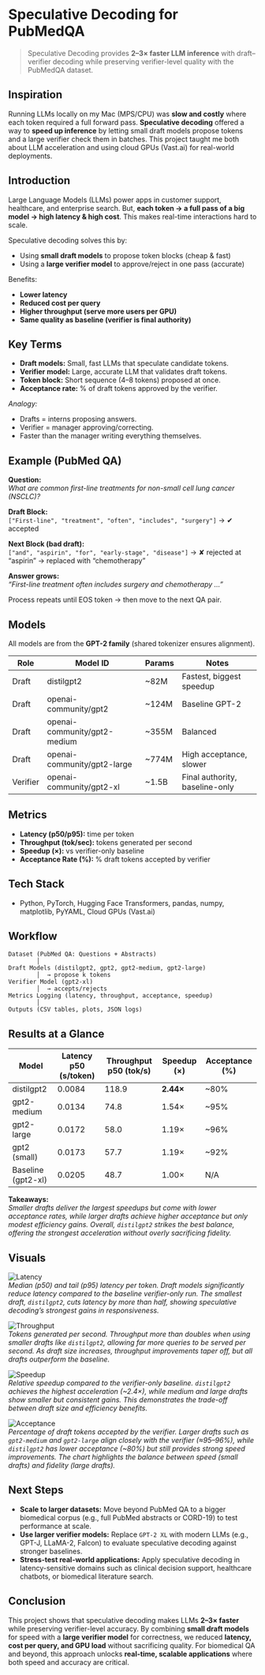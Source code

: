 # Speculative Decoding for PubMedQA

> Speculative Decoding provides **2–3× faster LLM inference** with draft–verifier decoding while preserving verifier-level quality with the PubMedQA dataset.


## Inspiration
Running LLMs locally on my Mac (MPS/CPU) was **slow and costly** where each token required a full forward pass. **Speculative decoding** offered a way to **speed up inference** by letting small draft models propose tokens and a large verifier check them in batches. This project taught me both about LLM acceleration and using cloud GPUs (Vast.ai) for real-world deployments.


## Introduction
Large Language Models (LLMs) power apps in customer support, healthcare, and enterprise search. But, **each token → a full pass of a big model → high latency & high cost**. This makes real-time interactions hard to scale.

Speculative decoding solves this by:  
- Using **small draft models** to propose token blocks (cheap & fast)  
- Using a **large verifier model** to approve/reject in one pass (accurate)  

Benefits:  
- **Lower latency**  
- **Reduced cost per query**   
- **Higher throughput (serve more users per GPU)**   
- **Same quality as baseline (verifier is final authority)** 


## Key Terms
- **Draft models:** Small, fast LLMs that speculate candidate tokens.  
- **Verifier model:** Large, accurate LLM that validates draft tokens.  
- **Token block:** Short sequence (4–8 tokens) proposed at once.  
- **Acceptance rate:** % of draft tokens approved by the verifier.  

*Analogy:* 
- Drafts = interns proposing answers. 
- Verifier = manager approving/correcting. 
- Faster than the manager writing everything themselves.


## Example (PubMed QA)

**Question:**  
*What are common first-line treatments for non-small cell lung cancer (NSCLC)?*

**Draft Block:**  
`["First-line", "treatment", "often", "includes", "surgery"]` → ✔ accepted  

**Next Block (bad draft):**  
`["and", "aspirin", "for", "early-stage", "disease"]` → ✘ rejected at “aspirin” → replaced with “chemotherapy”  

**Answer grows:**  
*“First-line treatment often includes surgery and chemotherapy …”*  

Process repeats until EOS token → then move to the next QA pair.


## Models

All models are from the **GPT-2 family** (shared tokenizer ensures alignment).

| Role      | Model ID                       | Params | Notes                          |
|-----------|--------------------------------|--------|--------------------------------|
| Draft     | distilgpt2                     | ~82M   | Fastest, biggest speedup       |
| Draft     | openai-community/gpt2          | ~124M  | Baseline GPT-2                 |
| Draft     | openai-community/gpt2-medium   | ~355M  | Balanced                       |
| Draft     | openai-community/gpt2-large    | ~774M  | High acceptance, slower        |
| Verifier  | openai-community/gpt2-xl       | ~1.5B  | Final authority, baseline-only |


## Metrics

- **Latency (p50/p95):** time per token  
- **Throughput (tok/sec):** tokens generated per second  
- **Speedup (×):** vs verifier-only baseline  
- **Acceptance Rate (%):** % draft tokens accepted by verifier  


## Tech Stack
- Python, PyTorch, Hugging Face Transformers, pandas, numpy, matplotlib, PyYAML, Cloud GPUs (Vast.ai)

## Workflow

```text
Dataset (PubMed QA: Questions + Abstracts)
        │
Draft Models (distilgpt2, gpt2, gpt2-medium, gpt2-large)
        │  → propose k tokens
Verifier Model (gpt2-xl)
        │  → accepts/rejects
Metrics Logging (latency, throughput, acceptance, speedup)
        │
Outputs (CSV tables, plots, JSON logs)
```



## Results at a Glance

| Model                | Latency p50 (s/token) | Throughput p50 (tok/s) | Speedup (×) | Acceptance (%) |
|-----------------------|-----------------------|-------------------------|-------------|----------------|
| distilgpt2            | 0.0084               | 118.9                  | **2.44×**   | ~80%           |
| gpt2-medium           | 0.0134               | 74.8                   | 1.54×       | ~95%           |
| gpt2-large            | 0.0172               | 58.0                   | 1.19×       | ~96%           |
| gpt2 (small)          | 0.0173               | 57.7                   | 1.19×       | ~92%           |
| Baseline (gpt2-xl)    | 0.0205               | 48.7                   | 1.00×       | N/A            |

**Takeaways:**  
    *Smaller drafts deliver the largest speedups but come with lower acceptance rates, while larger drafts achieve higher acceptance but only modest efficiency gains. Overall, `distilgpt2` strikes the best balance, offering the strongest acceleration without overly sacrificing fidelity.*  


## Visuals

![Latency](outputs/latency_grouped_p50_p95.png)  
    *Median (p50) and tail (p95) latency per token. Draft models significantly reduce latency compared to the baseline verifier-only run. The smallest draft, `distilgpt2`, cuts latency by more than half, showing speculative decoding’s strongest gains in responsiveness.*  
  


![Throughput](outputs/throughput_grouped_p50_p95.png)  
    *Tokens generated per second. Throughput more than doubles when using smaller drafts like `distilgpt2`, allowing far more queries to be served per second. As draft size increases, throughput improvements taper off, but all drafts outperform the baseline.*  
  

![Speedup](outputs/speedup_bar.png)  
    *Relative speedup compared to the verifier-only baseline. `distilgpt2` achieves the highest acceleration (~2.4×), while medium and large drafts show smaller but consistent gains. This demonstrates the trade-off between draft size and efficiency benefits.*  
  

![Acceptance](outputs/acceptance_bar.png)  
    *Percentage of draft tokens accepted by the verifier. Larger drafts such as `gpt2-medium` and `gpt2-large` align closely with the verifier (≈95–96%), while `distilgpt2` has lower acceptance (~80%) but still provides strong speed improvements. The chart highlights the balance between speed (small drafts) and fidelity (large drafts).*  
  

## Next Steps
- **Scale to larger datasets:** Move beyond PubMed QA to a bigger biomedical corpus (e.g., full PubMed abstracts or CORD-19) to test performance at scale.  
- **Use larger verifier models:** Replace `GPT-2 XL` with modern LLMs (e.g., GPT-J, LLaMA-2, Falcon) to evaluate speculative decoding against stronger baselines.  
- **Stress-test real-world applications:** Apply speculative decoding in latency-sensitive domains such as clinical decision support, healthcare chatbots, or biomedical literature search.  


## Conclusion
This project shows that speculative decoding makes LLMs **2–3× faster** while preserving verifier-level accuracy. By combining **small draft models** for speed with a **large verifier model** for correctness, we reduced **latency, cost per query, and GPU load** without sacrificing quality. For biomedical QA and beyond, this approach unlocks **real-time, scalable applications** where both speed and accuracy are critical.

